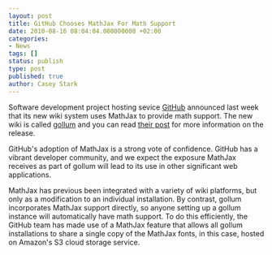 ```yaml
---
layout: post
title: GitHub Chooses MathJax For Math Support
date: 2010-08-16 08:04:04.000000000 +02:00
categories:
- News
tags: []
status: publish
type: post
published: true
author: Casey Stark
---
```


Software development project hosting sevice [GitHub](http://github.com) announced last week that its new wiki system uses MathJax to provide math support. The new wiki is called [gollum](http://github.com/github/gollum/) and you can read [their post](http://github.com/blog/699-making-github-more-open-git-backed-wikis) for more information on the release. 

GitHub's adoption of MathJax is a strong vote of confidence. GitHub has a vibrant developer community, and we expect the exposure MathJax receives as part of gollum will lead to its use in other significant web applications.

MathJax has previous been integrated with a variety of wiki platforms, but only as a modification to an individual installation.  By contrast, gollum incorporates MathJax support directly, so anyone setting up a gollum instance will automatically have math support. To do this efficiently, the GitHub team has made use of a MathJax feature that allows all gollum installations to share a single copy of the MathJax fonts, in this case, hosted on Amazon's S3 cloud storage service.